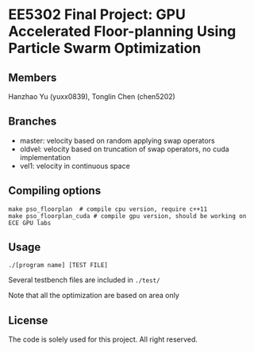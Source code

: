# EE5302 Final Project: GPU Accelerated Floor-planning Using Particle Swarm Optimization

## Members

Hanzhao Yu (yuxx0839), Tonglin Chen (chen5202)

## Branches

 - master: velocity based on random applying swap operators
 - oldvel: velocity based on truncation of swap operators, no cuda implementation
 - vel1: velocity in continuous space

## Compiling options

```
make pso_floorplan	# compile cpu version, require c++11
make pso_floorplan_cuda # compile gpu version, should be working on ECE GPU labs
```

## Usage

```
./[program name] [TEST FILE]
```
Several testbench files are included in `./test/`

Note that all the optimization are based on area only

## License

The code is solely used for this project. All right reserved.
